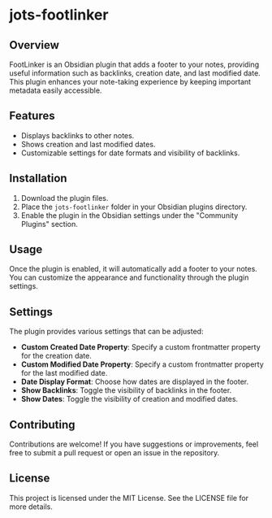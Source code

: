 # jots-footlinker

## Overview
FootLinker is an Obsidian plugin that adds a footer to your notes, providing useful information such as backlinks, creation date, and last modified date. This plugin enhances your note-taking experience by keeping important metadata easily accessible.

## Features
- Displays backlinks to other notes.
- Shows creation and last modified dates.
- Customizable settings for date formats and visibility of backlinks.

## Installation
1. Download the plugin files.
2. Place the `jots-footlinker` folder in your Obsidian plugins directory.
3. Enable the plugin in the Obsidian settings under the "Community Plugins" section.

## Usage
Once the plugin is enabled, it will automatically add a footer to your notes. You can customize the appearance and functionality through the plugin settings.

## Settings
The plugin provides various settings that can be adjusted:
- **Custom Created Date Property**: Specify a custom frontmatter property for the creation date.
- **Custom Modified Date Property**: Specify a custom frontmatter property for the last modified date.
- **Date Display Format**: Choose how dates are displayed in the footer.
- **Show Backlinks**: Toggle the visibility of backlinks in the footer.
- **Show Dates**: Toggle the visibility of creation and modified dates.

## Contributing
Contributions are welcome! If you have suggestions or improvements, feel free to submit a pull request or open an issue in the repository.

## License
This project is licensed under the MIT License. See the LICENSE file for more details.